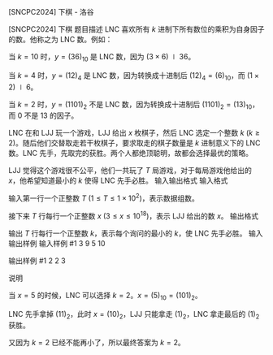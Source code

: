 



[SNCPC2024] 下棋 - 洛谷














[SNCPC2024] 下棋
题目描述
LNC 喜欢所有 $k$ 进制下所有数位的乘积为自身因子的数。他称之为 LNC 数。例如：

当 $k = 10$ 时，$y = (36)_{10}$ 是 LNC 数，因为 $(3 \times 6) \mid 36$。

当 $k = 4$ 时，$y = (12)_4$ 是 LNC 数，因为转换成十进制后 $(12)_4 = (6)_{10}$，而 $(1 \times 2) \mid 6$。

当 $k = 2$ 时，$y = (1101)_2$ 不是 LNC 数，因为转换成十进制后 $(1101)_2 = (13)_{10}$，而 $0$ 不是 $13$ 的因子。

LNC 在和 LJJ 玩一个游戏，LJJ 给出 $x$ 枚棋子，然后 LNC 选定一个整数 $k$ ($k \geq 2$)。随后他们交替取走若干枚棋子，要求取走的棋子数量是 $k$ 进制意义下的 LNC 数。LNC 先手，先取完的获胜。两个人都绝顶聪明，故都会选择最优的策略。

LJJ 觉得这个游戏很不公平，他们一共玩了 $T$ 局游戏，对于每局游戏他给出的 $x$，他希望知道最小的 $k$ 使得 LNC 先手必胜。
输入输出格式
输入格式

输入第一行一个正整数 $T$ ($1 \le T \le 1 \times 10^2$)，表示数据组数。

接下来 $T$ 行每行一个正整数 $x$ ($3 \le x \le 10^{18}$)，表示 LJJ 给出的数 $x$。
输出格式

输出 $T$ 行每行一个正整数 $k$，表示每个询问的最小的 $k$，使 LNC 先手必胜。
输入输出样例
输入样例 #1
3
9
5
10

输出样例 #1
2
2
3

说明


当 $x=5$ 的时候，LNC 可以选择 $k=2$。$x=(5)_{10}=(101)_2$。

LNC 先手拿掉 $(11)_2$，此时 $x=(10)_2$，LJJ 只能拿走 $(1)_2$，LNC 拿走最后的 $(1)_2$ 获胜。

又因为 $k=2$ 已经不能再小了，所以最终答案为 $k=2$。 






